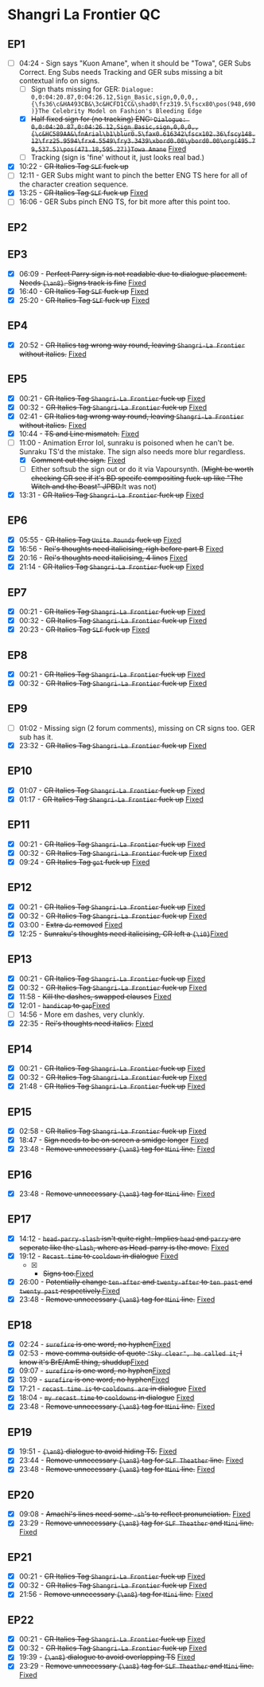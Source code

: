 # Shangri La Frontier QC

## EP1

- [ ] 04:24 - Sign says "Kuon Amane", when it should be "Towa", GER Subs Correct. Eng Subs needs Tracking and GER subs missing a bit contextual info on signs.
  - [ ] Sign thats missing for GER: `Dialogue: 0,0:04:20.87,0:04:26.12,Sign_Basic,sign,0,0,0,,{\fs36\c&HA493CB&\3c&HCFD1CC&\shad0\frz319.5\fscx80\pos(948,690)}The Celebrity Model on Fashion's Bleeding Edge`
  - [x] ~~Half fixed sign for (no tracking) ENG: `Dialogue: 0,0:04:20.87,0:04:26.12,Sign_Basic,sign,0,0,0,,{\c&HC589AA&\fnArial\b1\blur0.5\fax0.616342\fscx102.36\fscy148.12\frz25.9594\frx4.5549\fry3.3439\xbord0.00\ybord0.00\org(495.79,537.5)\pos(471.18,595.27)}Towa Amane`~~ [Fixed](https://github.com/Vodes/SLF/commit/76b8688827afb4cf8d0d10711e9acec4182629d4)
  - [ ] Tracking (sign is 'fine' without it, just looks real bad.)
- [x] 10:22 - ~~CR Italics Tag `SLF` fuck up~~
- [ ] 12:11 - GER Subs might want to pinch the better ENG TS here for all of the character creation sequence.
- [x] 13:25 - ~~CR Italics Tag `SLF` fuck up~~ [Fixed](https://github.com/Vodes/SLF/commit/cea925e9df557616801e55de36f7c2f9683d910b#diff-2a33fa3055e3d12730ee5bf3e9609cf6ea426dfb230aba16e1686f0da53f0c7c)
- [ ] 16:06 - GER Subs pinch ENG TS, for bit more after this point too.  

## EP2

## EP3

- [x] 06:09 - ~~Perfect Parry sign is not readable due to dialogue placement. Needs `{\an8}`. Signs track is fine~~ [Fixed](https://github.com/Vodes/SLF/commit/ccab0103fcda95569ba185ba448bf65277a10d8c)
- [x] 16:40 - ~~CR Italics Tag `SLF` fuck up~~ [Fixed](https://github.com/Vodes/SLF/commit/cea925e9df557616801e55de36f7c2f9683d910b#diff-2a33fa3055e3d12730ee5bf3e9609cf6ea426dfb230aba16e1686f0da53f0c7c)
- [x] 25:20 - ~~CR Italics Tag `SLF` fuck up~~ [Fixed](https://github.com/Vodes/SLF/commit/6a889c40645237904d25114e10a9aee84a7b29fc)

## EP4

- [x] 20:52 - ~~CR Italics tag wrong way round, leaving `Shangri-La Frontier` without italics.~~ [Fixed](https://github.com/Vodes/SLF/commit/de32e31340145ff4141fa5e90878f42ad5e76d95)

## EP5

- [x] 00:21 - ~~CR Italics Tag `Shangri-La Frontier` fuck up~~ [Fixed](https://github.com/Vodes/SLF/commit/eba6155840d4fcfec84db00626b7daa6f09578f0)
- [x] 00:32 - ~~CR Italics Tag `Shangri-La Frontier` fuck up~~ [Fixed](https://github.com/Vodes/SLF/commit/eba6155840d4fcfec84db00626b7daa6f09578f0)
- [x] 02:41 - ~~CR Italics tag wrong way round, leaving `Shangri-La Frontier` without italics.~~ [Fixed](https://github.com/Vodes/SLF/commit/eba6155840d4fcfec84db00626b7daa6f09578f0)
- [x] 10:44 - ~~TS and Line mismatch.~~ [Fixed](https://github.com/Vodes/SLF/commit/eba6155840d4fcfec84db00626b7daa6f09578f0)
- [ ] 11:00 - Animation Error lol, sunraku is poisoned when he can't be. Sunraku TS'd the mistake. The sign also needs more blur regardless. 
  - [x] ~~Comment out the sign.~~ [Fixed](https://github.com/Vodes/SLF/commit/988e21140345fb120cac5c0630a4b7023e109332)
  - [ ] Either softsub the sign out or do it via Vapoursynth. (~~Might be worth checking CR see if it's BD specifc compositing fuck-up like "The Witch and the Beast" JPBD.~~It was not)
- [x] 13:31 - ~~CR Italics Tag `Shangri-La Frontier` fuck up~~ [Fixed](https://github.com/Vodes/SLF/commit/eded73d00d78537a518224348b227a312b77b69f)

## EP6

- [x] 05:55 - ~~CR Italics Tag `Unite Rounds` fuck up~~ [Fixed](https://github.com/Vodes/SLF/commit/cea925e9df557616801e55de36f7c2f9683d910b#diff-2a33fa3055e3d12730ee5bf3e9609cf6ea426dfb230aba16e1686f0da53f0c7c)
- [x] 16:56 - ~~Rei's thoughts need italicising, righ before part B~~ [Fixed](https://github.com/Vodes/SLF/commit/792f22fa379dbc08dea7425203b0625f1238fee3)
- [x] 20:16 - ~~Rei's thoughts need italicising, 4  lines~~ [Fixed](https://github.com/Vodes/SLF/commit/792f22fa379dbc08dea7425203b0625f1238fee3)
- [x] 21:14 - ~~CR Italics Tag `Shangri-La Frontier` fuck up~~ [Fixed](https://github.com/Vodes/SLF/commit/cea925e9df557616801e55de36f7c2f9683d910b#diff-2a33fa3055e3d12730ee5bf3e9609cf6ea426dfb230aba16e1686f0da53f0c7c)

## EP7

- [x] 00:21 - ~~CR Italics Tag `Shangri-La Frontier` fuck up~~ [Fixed](https://github.com/Vodes/SLF/commit/88f4b2b391adcfaff1c8198e5eeef86a943fbc7a)
- [x] 00:32 - ~~CR Italics Tag `Shangri-La Frontier` fuck up~~ [Fixed](https://github.com/Vodes/SLF/commit/88f4b2b391adcfaff1c8198e5eeef86a943fbc7a)
- [x] 20:23 - ~~CR Italics Tag `SLF` fuck up~~ [Fixed](https://github.com/Vodes/SLF/commit/88f4b2b391adcfaff1c8198e5eeef86a943fbc7a)

## EP8

- [x] 00:21 - ~~CR Italics Tag `Shangri-La Frontier` fuck up~~ [Fixed](https://github.com/Vodes/SLF/commit/98d7f65d630dff43015dfca332f466cf7119442f)
- [x] 00:32 - ~~CR Italics Tag `Shangri-La Frontier` fuck up~~ [Fixed](https://github.com/Vodes/SLF/commit/98d7f65d630dff43015dfca332f466cf7119442f)

## EP9

- [ ] 01:02 - Missing sign (2 forum comments), missing on CR signs too. GER sub has it.
- [x] 23:32 - ~~CR Italics Tag `Shangri-La Frontier` fuck up~~ [Fixed](https://github.com/Vodes/SLF/commit/0d87616238bf6b9de39b09773a2fba1622fa14f4)

## EP10

- [x] 01:07 - ~~CR Italics Tag `Shangri-La Frontier` fuck up~~ [Fixed](https://github.com/Vodes/SLF/commit/6a889c40645237904d25114e10a9aee84a7b29fc)
- [x] 01:17 - ~~CR Italics Tag `Shangri-La Frontier` fuck up~~ [Fixed](https://github.com/Vodes/SLF/commit/6a889c40645237904d25114e10a9aee84a7b29fc)

## EP11

- [x] 00:21 - ~~CR Italics Tag `Shangri-La Frontier` fuck up~~ [Fixed](https://github.com/Vodes/SLF/commit/75019a2438c98884c53a27b971c486a181b65ee2)
- [x] 00:32 - ~~CR Italics Tag `Shangri-La Frontier` fuck up~~ [Fixed](https://github.com/Vodes/SLF/commit/75019a2438c98884c53a27b971c486a181b65ee2)
- [x] 09:24 - ~~CR Italics Tag `got` fuck up~~ [Fixed](https://github.com/Vodes/SLF/commit/75019a2438c98884c53a27b971c486a181b65ee2)

## EP12

- [x] 00:21 - ~~CR Italics Tag `Shangri-La Frontier` fuck up~~ [Fixed](https://github.com/Vodes/SLF/commit/e55c4213039dc7f081df9c5bed61c1f2f620a7a1)
- [x] 00:32 - ~~CR Italics Tag `Shangri-La Frontier` fuck up~~ [Fixed](https://github.com/Vodes/SLF/commit/e55c4213039dc7f081df9c5bed61c1f2f620a7a1)
- [x] 03:00 - ~~Extra `do` removed~~ [Fixed](https://github.com/Vodes/SLF/commit/e55c4213039dc7f081df9c5bed61c1f2f620a7a1)
- [x] 12:25 - ~~Sunraku's thoughts need italicising, CR left a `{\i0}`~~[Fixed](https://github.com/Vodes/SLF/commit/e55c4213039dc7f081df9c5bed61c1f2f620a7a1)

## EP13

- [x] 00:21 - ~~CR Italics Tag `Shangri-La Frontier` fuck up~~ [Fixed](https://github.com/Vodes/SLF/commit/5afd17a5adebd78a94f08f90655dbf4d5ed6d401)
- [x] 00:32 - ~~CR Italics Tag `Shangri-La Frontier` fuck up~~ [Fixed](https://github.com/Vodes/SLF/commit/5afd17a5adebd78a94f08f90655dbf4d5ed6d401)
- [x] 11:58 - ~~Kill the dashes, swapped clauses~~ [Fixed](https://github.com/Vodes/SLF/commit/5afd17a5adebd78a94f08f90655dbf4d5ed6d401)
- [x] 12:01 - ~~`handicap` to `gap`~~[Fixed](https://github.com/Vodes/SLF/commit/648c4e765ad1db728e41b88ef8d469f0078480b1)
- [ ] 14:56 - More em dashes, very clunkly.
- [x] 22:35 - ~~Rei's thoughts need italics.~~ [Fixed](https://github.com/Vodes/SLF/commit/5afd17a5adebd78a94f08f90655dbf4d5ed6d401)

## EP14

- [x] 00:21 - ~~CR Italics Tag `Shangri-La Frontier` fuck up~~ [Fixed](https://github.com/Vodes/SLF/commit/4f297f23dd7bda035d9e527ebcb7609422b8c942)
- [x] 00:32 - ~~CR Italics Tag `Shangri-La Frontier` fuck up~~ [Fixed](https://github.com/Vodes/SLF/commit/4f297f23dd7bda035d9e527ebcb7609422b8c942)
- [x] 21:48 - ~~CR Italics Tag `Shangri-La Frontier` fuck up~~ [Fixed](https://github.com/Vodes/SLF/commit/4f297f23dd7bda035d9e527ebcb7609422b8c942)

## EP15

- [x] 02:58 - ~~CR Italics Tag `Shangri-La Frontier` fuck up~~ [Fixed](https://github.com/Vodes/SLF/commit/72147dc1586224ec9d90edf223656f548bc97b03)
- [x] 18:47 - ~~Sign needs to be on screen a smidge longer~~ [Fixed](https://github.com/Vodes/SLF/commit/72147dc1586224ec9d90edf223656f548bc97b03)
- [x] 23:48 - ~~Remove unnecessary `{\an8}` tag for `Mini` line.~~ [Fixed](https://github.com/Vodes/SLF/commit/b97e87bbb62d4a8c98b4cefb638cbf27b464086a)

## EP16

- [x] 23:48 - ~~Remove unnecessary `{\an8}` tag for `Mini` line.~~ [Fixed](https://github.com/Vodes/SLF/commit/b97e87bbb62d4a8c98b4cefb638cbf27b464086a)

## EP17

- [x] 14:12 - ~~`head-parry-slash` isn't quite right. Implies `head` and `parry` are seperate like the `slash`, where as Head-parry is the move.~~ [Fixed](https://github.com/Vodes/SLF/commit/4bbccfe05cb977df9c320276003f986c3ef103fa)
- [x] 19:12 - ~~`Recast time` to `cooldown` in dialogue~~ [Fixed](https://github.com/Vodes/SLF/commit/4bbccfe05cb977df9c320276003f986c3ef103fa)
  - [x] - ~~Signs too.~~[Fixed](https://github.com/Vodes/SLF/commit/4bbccfe05cb977df9c320276003f986c3ef103fa)
- [x] 26:00 - ~~Potentially change `ten-after` and `twenty-after` to `ten past` and `twenty past` respectively.~~[Fixed](https://github.com/Vodes/SLF/commit/4bbccfe05cb977df9c320276003f986c3ef103fa)
- [x] 23:48 - ~~Remove unnecessary `{\an8}` tag for `Mini` line.~~ [Fixed](https://github.com/Vodes/SLF/commit/b97e87bbb62d4a8c98b4cefb638cbf27b464086a)

## EP18

- [x] 02:24 - ~~`surefire` is one word, no hyphen~~[Fixed](https://github.com/Vodes/SLF/commit/70da0626017ce5e5e94a98b38492008e6de22f52)
- [x] 02:53 - ~~move comma outside of quote `"Sky clear", he called it`, I know it's BrE/AmE thing, shuddup~~[Fixed](https://github.com/Vodes/SLF/commit/70da0626017ce5e5e94a98b38492008e6de22f52)
- [x] 09:07 - ~~`surefire` is one word, no hyphen~~[Fixed](https://github.com/Vodes/SLF/commit/70da0626017ce5e5e94a98b38492008e6de22f52)
- [x] 13:09 - ~~`surefire` is one word, no hyphen~~[Fixed](https://github.com/Vodes/SLF/commit/70da0626017ce5e5e94a98b38492008e6de22f52)
- [x] 17:21 - ~~`recast time is` to `cooldowns are` in dialogue~~ [Fixed](https://github.com/Vodes/SLF/commit/70da0626017ce5e5e94a98b38492008e6de22f52)
- [x] 18:04 - ~~`my recast time` to `cooldowns` in dialogue~~ [Fixed](https://github.com/Vodes/SLF/commit/70da0626017ce5e5e94a98b38492008e6de22f52)
- [x] 23:48 - ~~Remove unnecessary `{\an8}` tag for `Mini` line.~~ [Fixed](https://github.com/Vodes/SLF/commit/b97e87bbb62d4a8c98b4cefb638cbf27b464086a)

## EP19

- [x] 19:51 - ~~`{\an8}` dialogue to avoid hiding TS.~~ [Fixed](https://github.com/Vodes/SLF/commit/65636d4b56fc032c04aef1774de59d673bd013e6)
- [x] 23:44 - ~~Remove unnecessary `{\an8}` tag for `SLF Theather` line.~~ [Fixed](https://github.com/Vodes/SLF/commit/65636d4b56fc032c04aef1774de59d673bd013e6)
- [x] 23:48 - ~~Remove unnecessary `{\an8}` tag for `Mini` line.~~ [Fixed](https://github.com/Vodes/SLF/commit/b97e87bbb62d4a8c98b4cefb638cbf27b464086a)

## EP20

- [x] 09:08 - ~~Amachi's lines need some `-sh`'s to reflect pronunciation.~~ [Fixed](https://github.com/Vodes/SLF/commit/b97e87bbb62d4a8c98b4cefb638cbf27b464086a)
- [x] 23:29 - ~~Remove unnecessary `{\an8}` tag for `SLF Theather`  and `Mini` line.~~ [Fixed](https://github.com/Vodes/SLF/commit/b97e87bbb62d4a8c98b4cefb638cbf27b464086a)

## EP21

- [x] 00:21 - ~~CR Italics Tag `Shangri-La Frontier` fuck up~~ [Fixed](https://github.com/Vodes/SLF/commit/74243ced2fddb40bb67ed2753b8bf6710d58eb46)
- [x] 00:32 - ~~CR Italics Tag `Shangri-La Frontier` fuck up~~ [Fixed](https://github.com/Vodes/SLF/commit/74243ced2fddb40bb67ed2753b8bf6710d58eb46)
- [x] 21:56 - ~~Remove unnecessary `{\an8}` tag for `Mini` line.~~ [Fixed](https://github.com/Vodes/SLF/commit/74243ced2fddb40bb67ed2753b8bf6710d58eb46)

## EP22

- [x] 00:21 - ~~CR Italics Tag `Shangri-La Frontier` fuck up~~ [Fixed]()
- [x] 00:32 - ~~CR Italics Tag `Shangri-La Frontier` fuck up~~ [Fixed]()
- [x] 19:39 - ~~`{\an8}` dialogue to avoid overlapping TS~~ [Fixed]()
- [x] 23:29 - ~~Remove unnecessary `{\an8}` tag for `SLF Theather`  and `Mini` line.~~ [Fixed]()